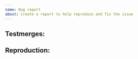 ```yaml
---
name: Bug report
about: Create a report to help reproduce and fix the issue
---
```

<!-- Write **BELOW** The Headers for each section -->
<!-- When you are done submitting your bug report, please paste a link to it in the #bug-reports channel on discord! -->

## Testmerges:
<!-- PLEASE DO NOT FORGET TO INCLUDE THIS INFORMATION FOR THE LOVE OF JEEBUS WE NEED TO KNOW THIS INFORMATION MORE THAN ANYTHING ELSE -->
<!-- PLEASE DO NOT FORGET TO INCLUDE THIS INFORMATION FOR THE LOVE OF JEEBUS WE NEED TO KNOW THIS INFORMATION MORE THAN ANYTHING ELSE -->
<!-- PLEASE DO NOT FORGET TO INCLUDE THIS INFORMATION FOR THE LOVE OF JEEBUS WE NEED TO KNOW THIS INFORMATION MORE THAN ANYTHING ELSE -->
<!-- Repeated three times above so you DEFINITELY KNOW. We need this. [OOC tab -> Show Server Revision], paste the information here with your report. This helps us determine if the issue was caused by a testmerge or live code. VITAL. -->

## Reproduction:

<!-- Explain your issue in detail, ideally including the steps to reproduce it. Issues without proper reproduction steps or explanation are open to being ignored/closed by maintainers.-->
<!-- Example: Spawn in as a Wastelander and equip a 10mm pistol. Fire it. You will see no bullets come out! -->
<!-- Another Example: [insert specific object here] didn't do the [specific thing that object does]. It's the [insert specific object here] located in [where the object is located in the game world]. -->
<!-- **For Admins:** Oddities induced by var-edits and other admin tools are not necessarily bugs. Verify that your issues occur under regular circumstances before reporting them. -->
